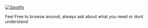 [![Spotify](https://novatorem-pptuj44pa-dova.vercel.app/api/spotify)](https://open.spotify.com/user/davidemad2001)

Feel Free to browse around, always ask about what you need or dont understand
